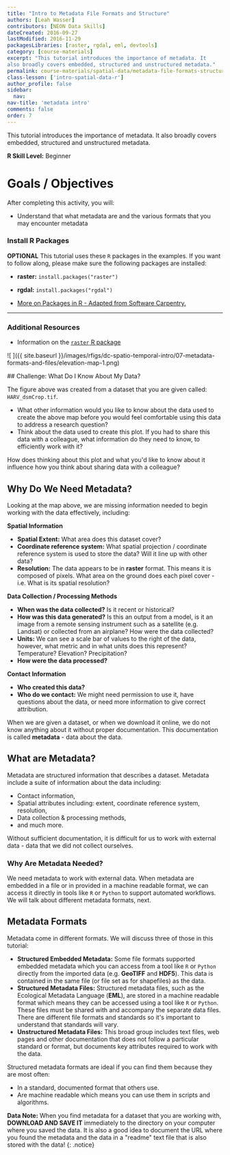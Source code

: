 ```yaml
---
title: "Intro to Metadata File Formats and Structure"
authors: [Leah Wasser]
contributors: [NEON Data Skills]
dateCreated: 2016-09-27
lastModified: 2016-11-29
packagesLibraries: [raster, rgdal, eml, devtools]
category: [course-materials]
excerpt: "This tutorial introduces the importance of metadata. It
also broadly covers embedded, structured and unstructured metadata."
permalink: course-materials/spatial-data/metadata-file-formats-structures
class-lesson: ['intro-spatial-data-r']
author_profile: false
sidebar:
  nav:
nav-title: 'metadata intro'
comments: false
order: 7
---
```



This tutorial introduces the importance of metadata. It
also broadly covers embedded, structured and unstructured metadata.

**R Skill Level:** Beginner

<div class="notice--success" markdown="1">


# Goals / Objectives

After completing this activity, you will:

* Understand that what metadata are and the various formats that you may
encounter metadata


### Install R Packages

**OPTIONAL** This tutorial uses these `R` packages in the examples.
 If you want to follow along, please make sure the following packages
 are installed:

* **raster:** `install.packages("raster")`
* **rgdal:** `install.packages("rgdal")`

* [More on Packages in R - Adapted from Software Carpentry.]({{site.baseurl}}R/Packages-In-R/)

****


### Additional Resources

* Information on the
<a href="http://cran.r-project.org/web/packages/raster/raster.pdf" target="_blank"> `raster` R package</a>

</div>

![ ]({{ site.baseurl }}/images/rfigs/dc-spatio-temporal-intro/07-metadata-formats-and-files/elevation-map-1.png)


<div class="notice--warning" markdown="1">
## Challenge: What Do I Know About My Data?

The figure above was created from a dataset that you are given called:
`HARV_dsmCrop.tif`.

* What other information would you like to know about the data
used to create the above map before you would feel comfortable using this data
to address a research question?
* Think about the data used to create this plot. If you had to share this data
with a colleague, what information do they need to know, to efficiently work
with it?

How does thinking about this plot and what you'd like to know about it influence
how you think about sharing data with a colleague?

</div>



## Why Do We Need Metadata?

Looking at the map above, we are missing information needed to begin working
with the data effectively, including:

**Spatial Information**

* **Spatial Extent:** What area does this dataset cover?
* **Coordinate reference system:** What spatial projection / coordinate reference
system is used to store the data? Will it line up with other data?
* **Resolution:** The data appears to be in **raster** format. This means it is
composed of pixels. What area on the ground does each pixel cover - i.e. What is
its spatial resolution?

**Data Collection / Processing Methods**

* **When was the data collected?** Is it recent or historical?
* **How was this data generated?** Is this an output from a model, is it an image
from a remote sensing instrument such as a satellite (e.g. Landsat) or collected
from an airplane? How were the data collected?
* **Units:** We can see a scale bar of values to the right of the data, however,
what metric and in what units does this represent? Temperature? Elevation? Precipitation?
* **How were the data processed?**

**Contact Information**

* **Who created this data?**
* **Who do we contact:** We might need permission to use it, have questions
about the data, or need more information to give correct attribution.

When we are given a dataset, or when we download it online, we do not know
anything about it without proper documentation. This documentation is called
**metadata** - data about the data.

## What are Metadata?
Metadata are structured information that describes a dataset. Metadata include
a suite of information about the data including:

* Contact information,
* Spatial attributes including: extent, coordinate reference system, resolution,
* Data collection & processing methods,
* and much more.

Without sufficient documentation, it is difficult for us to work with external
data - data that we did not collect ourselves.

### Why Are Metadata Needed?

We need metadata to work with external data. When metadata are embedded
in a file or in provided in a machine readable format, we can access it directly
in tools like `R` or `Python` to support automated workflows. We will talk about
different metadata formats, next.


## Metadata Formats

Metadata come in different formats. We will discuss three of those in this
tutorial:

* **Structured Embedded Metadata:** Some file formats supported embedded
metadata which you can access from a tool like `R` or `Python` directly from the
imported data (e.g. **GeoTIFF** and **HDF5**). This data is contained in the same
file (or file set as for shapefiles) as the data.
* **Structured Metadata Files:** Structured metadata files, such as the
Ecological Metadata Language (**EML**), are stored in a machine readable format
which means they can be accessed using a tool like `R` or `Python`. These files
must be shared with and accompany the separate data files. There are
different file formats and standards so it's important to understand that
standards will vary.
* **Unstructured Metadata Files:** This broad group includes text files,
web pages and other documentation that does not follow a particular standard or
format, but documents key attributes required to work with the data.

Structured metadata formats are ideal if you can find them because they are most
often:

* In a standard, documented format that others use.
* Are machine readable which means you can use them in scripts and algorithms.

<i class="fa fa-star"></i> **Data Note:** When you find metadata for a dataset
that you are working with, **DOWNLOAD AND SAVE IT** immediately to the directory
on your computer where you saved the data. It is also a good idea to document
the URL where you found the metadata and the data in a "readme" text file that
is also stored with the data!
{: .notice}
